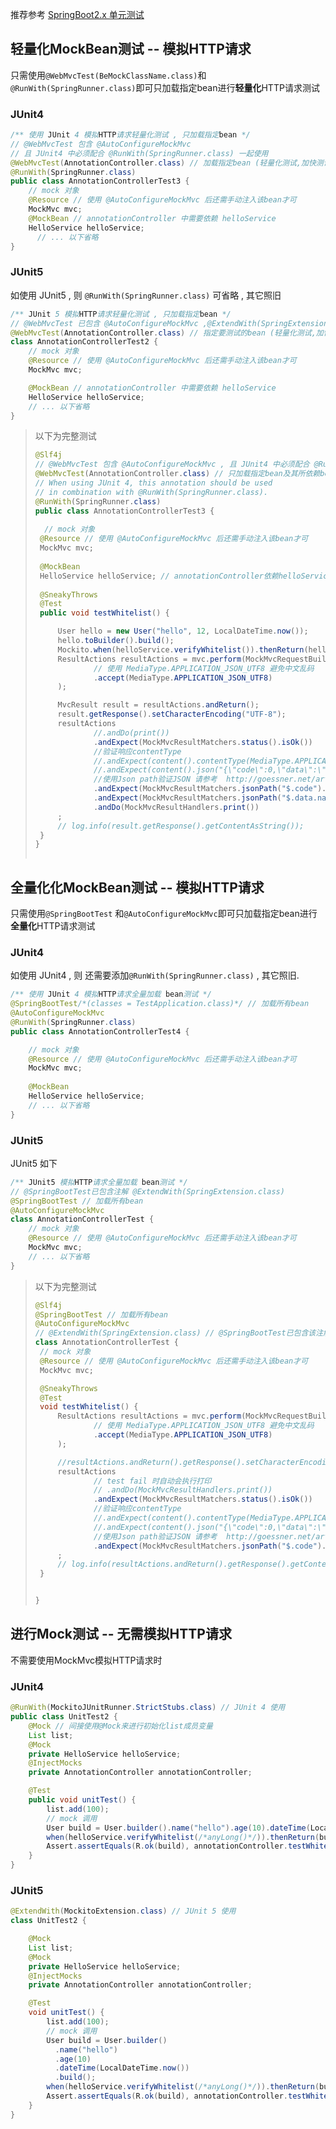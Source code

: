 推荐参考 [SpringBoot2.x 单元测试](http://blinkfox.com/2019/03/02/hou-duan/spring/springboot2.x-dan-yuan-ce-shi/)

## 轻量化MockBean测试 -- 模拟HTTP请求

只需使用`@WebMvcTest(BeMockClassName.class)`和`@RunWith(SpringRunner.class)`即可只加载指定bean进行**轻量化**HTTP请求测试

### JUnit4

```java
/** 使用 JUnit 4 模拟HTTP请求轻量化测试 , 只加载指定bean */
// @WebMvcTest 包含 @AutoConfigureMockMvc 
// 且 JUnit4 中必须配合 @RunWith(SpringRunner.class) 一起使用
@WebMvcTest(AnnotationController.class) // 加载指定bean (轻量化测试,加快测试速度).
@RunWith(SpringRunner.class)
public class AnnotationControllerTest3 {
    // mock 对象
    @Resource // 使用 @AutoConfigureMockMvc 后还需手动注入该bean才可
    MockMvc mvc;
    @MockBean // annotationController 中需要依赖 helloService
    HelloService helloService;
      // ... 以下省略 
}
```

### JUnit5

如使用 JUnit5 , 则 `@RunWith(SpringRunner.class)` 可省略 , 其它照旧

```java
/** JUnit 5 模拟HTTP请求轻量化测试 , 只加载指定bean */
// @WebMvcTest 已包含 @AutoConfigureMockMvc ,@ExtendWith(SpringExtension.class) 
@WebMvcTest(AnnotationController.class) // 指定要测试的bean (轻量化测试,加快测试速度)
class AnnotationControllerTest2 {
    // mock 对象
    @Resource // 使用 @AutoConfigureMockMvc 后还需手动注入该bean才可
    MockMvc mvc;

    @MockBean // annotationController 中需要依赖 helloService
    HelloService helloService;
    // ... 以下省略 
}
```

>  以下为完整测试
>
>  ```java
>  @Slf4j
>  // @WebMvcTest 包含 @AutoConfigureMockMvc , 且 JUnit4 中必须配合 @RunWith(SpringRunner.class) 一起使用
>  @WebMvcTest(AnnotationController.class) // 只加载指定bean及其所依赖bean (轻量化测试,加快测试速度)
>  // When using JUnit 4, this annotation should be used
>  // in combination with @RunWith(SpringRunner.class).
>  @RunWith(SpringRunner.class) 
>  public class AnnotationControllerTest3 {
>   
>    // mock 对象
>   @Resource // 使用 @AutoConfigureMockMvc 后还需手动注入该bean才可
>   MockMvc mvc;
>   
>   @MockBean
>   HelloService helloService; // annotationController依赖helloService, 进行MockBean操作
>   
>   @SneakyThrows
>   @Test
>   public void testWhitelist() {
>  
>       User hello = new User("hello", 12, LocalDateTime.now());
>       hello.toBuilder().build();
>       Mockito.when(helloService.verifyWhitelist()).thenReturn(hello);
>       ResultActions resultActions = mvc.perform(MockMvcRequestBuilders.get("/aop/whitelist")
>               // 使用 MediaType.APPLICATION_JSON_UTF8 避免中文乱码
>               .accept(MediaType.APPLICATION_JSON_UTF8)
>       );
>  
>       MvcResult result = resultActions.andReturn();
>       result.getResponse().setCharacterEncoding("UTF-8");
>       resultActions
>               //.andDo(print())
>               .andExpect(MockMvcResultMatchers.status().isOk())
>               //验证响应contentType
>               //.andExpect(content().contentType(MediaType.APPLICATION_JSON))
>               //.andExpect(content().json("{\"code\":0,\"data\":\"\",\"msg\":\"执行成功\"}"))
>               //使用Json path验证JSON 请参考  http://goessner.net/articles/JsonPath/
>               .andExpect(MockMvcResultMatchers.jsonPath("$.code").value(1000))//;
>               .andExpect(MockMvcResultMatchers.jsonPath("$.data.name").value("hello"))
>               .andDo(MockMvcResultHandlers.print())
>       ;
>       // log.info(result.getResponse().getContentAsString());
>   }
>  }
>   
>  ```



## 全量化化MockBean测试 -- 模拟HTTP请求

只需使用`@SpringBootTest` 和`@AutoConfigureMockMvc`即可只加载指定bean进行**全量化**HTTP请求测试

### JUnit4

如使用 JUnit4 , 则 还需要添加`@RunWith(SpringRunner.class)` , 其它照旧.

```java
/** 使用 JUnit 4 模拟HTTP请求全量加载 bean测试 */
@SpringBootTest/*(classes = TestApplication.class)*/ // 加载所有bean
@AutoConfigureMockMvc
@RunWith(SpringRunner.class)
public class AnnotationControllerTest4 {

    // mock 对象
    @Resource // 使用 @AutoConfigureMockMvc 后还需手动注入该bean才可
    MockMvc mvc;
  
    @MockBean
    HelloService helloService;
    // ... 以下省略 
}
```

### JUnit5

JUnit5 如下

```java
/** JUnit5 模拟HTTP请求全量加载 bean测试 */
// @SpringBootTest已包含注解 @ExtendWith(SpringExtension.class)
@SpringBootTest // 加载所有bean
@AutoConfigureMockMvc
class AnnotationControllerTest {
    // mock 对象
    @Resource // 使用 @AutoConfigureMockMvc 后还需手动注入该bean才可
    MockMvc mvc;
    // ... 以下省略 
}
```

> 以下为完整测试
>
> ```java
> @Slf4j
> @SpringBootTest // 加载所有bean
> @AutoConfigureMockMvc
> // @ExtendWith(SpringExtension.class) // @SpringBootTest已包含该注解
> class AnnotationControllerTest {
>  // mock 对象
>  @Resource // 使用 @AutoConfigureMockMvc 后还需手动注入该bean才可
>  MockMvc mvc;
> 
>  @SneakyThrows
>  @Test
>  void testWhitelist() {
>      ResultActions resultActions = mvc.perform(MockMvcRequestBuilders.get("/aop/whitelist")
>              // 使用 MediaType.APPLICATION_JSON_UTF8 避免中文乱码
>              .accept(MediaType.APPLICATION_JSON_UTF8)
>      );
> 
>      //resultActions.andReturn().getResponse().setCharacterEncoding("UTF-8");
>      resultActions
>              // test fail 时自动会执行打印
>              // .andDo(MockMvcResultHandlers.print())
>              .andExpect(MockMvcResultMatchers.status().isOk())
>              //验证响应contentType
>              //.andExpect(content().contentType(MediaType.APPLICATION_JSON))
>              //.andExpect(content().json("{\"code\":0,\"data\":\"\",\"msg\":\"执行成功\"}"))
>              //使用Json path验证JSON 请参考  http://goessner.net/articles/JsonPath/
>              .andExpect(MockMvcResultMatchers.jsonPath("$.code").value(0));
>      ;
>      // log.info(resultActions.andReturn().getResponse().getContentAsString());
>  }
> 
> 
> }
> ```



## 进行Mock测试 -- 无需模拟HTTP请求

不需要使用MockMvc模拟HTTP请求时

### JUnit4

```java
@RunWith(MockitoJUnitRunner.StrictStubs.class) // JUnit 4 使用
public class UnitTest2 { 
    @Mock // 间接使用@Mock来进行初始化list成员变量
    List list;
    @Mock
    private HelloService helloService;
    @InjectMocks
    private AnnotationController annotationController;

    @Test
    public void unitTest() {
        list.add(100);
        // mock 调用
        User build = User.builder().name("hello").age(10).dateTime(LocalDateTime.now()).build();
        when(helloService.verifyWhitelist(/*anyLong()*/)).thenReturn(build);
        Assert.assertEquals(R.ok(build), annotationController.testWhitelist());
    }
}
```

### JUnit5

```java
@ExtendWith(MockitoExtension.class) // JUnit 5 使用
class UnitTest2 {

    @Mock
    List list;
    @Mock
    private HelloService helloService;
    @InjectMocks
    private AnnotationController annotationController;

    @Test
    void unitTest() {
        list.add(100);
        // mock 调用
        User build = User.builder()
          .name("hello")
          .age(10)
          .dateTime(LocalDateTime.now())
          .build();
        when(helloService.verifyWhitelist(/*anyLong()*/)).thenReturn(build);
        Assert.assertEquals(R.ok(build), annotationController.testWhitelist());
    }
}
```

